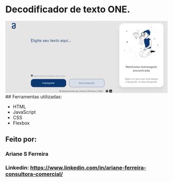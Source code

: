 # Decodificador de texto ONE.
<img src="/DECODIFICADOR.png">
## Ferramentas utilizadas:

* HTML
* JavaScript
* CSS
* Flexbox

## Feito por:

### Ariane S Ferreira

### Linkedin: https://www.linkedin.com/in/ariane-ferreira-consultora-comercial/
